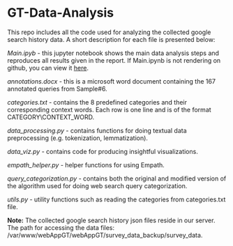 # GT-Data-Analysis

This repo includes all the code used for analyzing the collected google search history data. A short description for each file is presented below:

*Main.ipyb* - this jupyter notebook shows the main data analysis steps and reproduces all results given in the report. If Main.ipynb is not rendering on github, you can view it [here](https://nbviewer.jupyter.org/github/Davit98/GT-Data-Analysis/blob/main/Main.ipynb).

*annotations.docx* - this is a microsoft word document containing the 167 annotated queries from Sample#6.

*categories.txt* - contains the 8 predefined categories and their corresponding context words. Each row is one line and is of the format CATEGORY\CONTEXT_WORD.

*data_processing.py* - contains functions for doing textual data preprocessing (e.g. tokenization, lemmatization).

*data_viz.py* - contains code for producing insightful visualizations.

*empath_helper.py* - helper functions for using Empath.

*query_categorization.py* - contains both the original and modified version of the algorithm used for doing web search query categorization. 

*utils.py* - utility functions such as reading the categories from categories.txt file.

**Note:** The collected google search history json files reside in our server. The path for accessing the data files: /var/www/webAppGT/webAppGT/survey_data_backup/survey_data.
